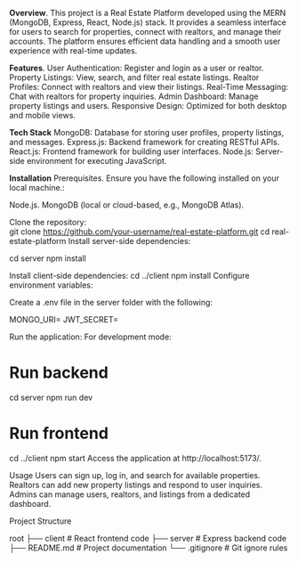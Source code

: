 **Overview**.
This project is a Real Estate Platform developed using the MERN (MongoDB, Express, React, Node.js) stack. 
It provides a seamless interface for users to search for properties, connect with realtors, and manage their accounts. 
The platform ensures efficient data handling and a smooth user experience with real-time updates.

**Features**.
User Authentication: Register and login as a user or realtor.
Property Listings: View, search, and filter real estate listings.
Realtor Profiles: Connect with realtors and view their listings.
Real-Time Messaging: Chat with realtors for property inquiries.
Admin Dashboard: Manage property listings and users.
Responsive Design: Optimized for both desktop and mobile views.

**Tech Stack**
MongoDB: Database for storing user profiles, property listings, and messages.
Express.js: Backend framework for creating RESTful APIs.
React.js: Frontend framework for building user interfaces.
Node.js: Server-side environment for executing JavaScript.

**Installation**
Prerequisites.
Ensure you have the following installed on your local machine.:

Node.js.
MongoDB (local or cloud-based, e.g., MongoDB Atlas).

Clone the repository:  
git clone https://github.com/your-username/real-estate-platform.git
cd real-estate-platform
Install server-side dependencies:

cd server
npm install

Install client-side dependencies:
cd ../client
npm install
Configure environment variables:

Create a .env file in the server folder with the following:

MONGO_URI=<Your MongoDB connection string>
JWT_SECRET=<Your JWT Secret>

Run the application:
For development mode:

# Run backend
cd server
npm run dev

# Run frontend
cd ../client
npm start
Access the application at http://localhost:5173/.

Usage
Users can sign up, log in, and search for available properties.
Realtors can add new property listings and respond to user inquiries.
Admins can manage users, realtors, and listings from a dedicated dashboard.

Project Structure

root
├── client        # React frontend code
├── server        # Express backend code
├── README.md     # Project documentation
└── .gitignore    # Git ignore rules
